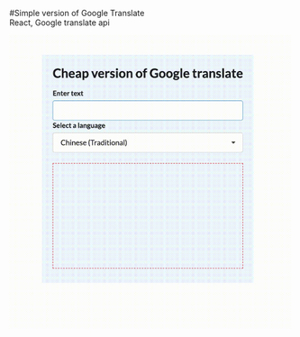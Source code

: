 #Simple version of Google Translate </br>
React, Google translate api 

  <img src="./public/translate-demo.gif" width="500"/>
